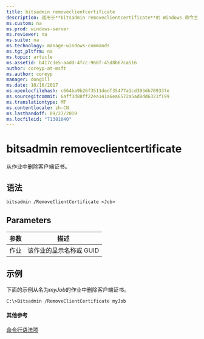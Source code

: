 ```yaml
---
title: bitsadmin removeclientcertificate
description: 适用于**bitsadmin removeclientcertificate**的 Windows 命令主题-从作业中删除客户端证书。
ms.custom: na
ms.prod: windows-server
ms.reviewer: na
ms.suite: na
ms.technology: manage-windows-commands
ms.tgt_pltfrm: na
ms.topic: article
ms.assetid: b417c3e5-aadd-4fcc-968f-45d8b67ca516
author: coreyp-at-msft
ms.author: coreyp
manager: dongill
ms.date: 10/16/2017
ms.openlocfilehash: c664ba9b26f3511dedf35477a1cd393db709337e
ms.sourcegitcommit: 6aff3d88ff22ea141a6ea6572a5ad8dd6321f199
ms.translationtype: MT
ms.contentlocale: zh-CN
ms.lasthandoff: 09/27/2019
ms.locfileid: "71381040"
---
```

# <a name="bitsadmin-removeclientcertificate"></a>bitsadmin removeclientcertificate



从作业中删除客户端证书。

## <a name="syntax"></a>语法

```
bitsadmin /RemoveClientCertificate <Job> 
```

## <a name="parameters"></a>Parameters

|参数|描述|
|---------|-----------|
|作业|该作业的显示名称或 GUID|

## <a name="BKMK_examples"></a>示例

下面的示例从名为*myJob*的作业中删除客户端证书。
```
C:\>Bitsadmin /RemoveClientCertificate myJob 
```

#### <a name="additional-references"></a>其他参考

[命令行语法项](command-line-syntax-key.md)